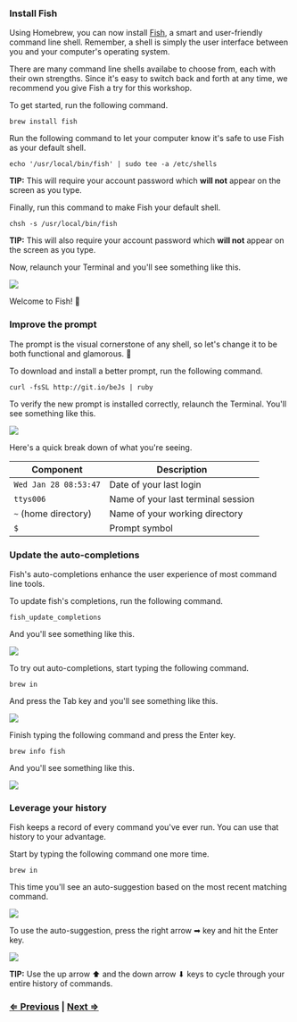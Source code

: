### Install Fish

Using Homebrew, you can now install [Fish](http://fishshell.com/), a smart and user-friendly command line shell. Remember, a shell is simply the user interface between you and your computer's operating system.

There are many command line shells availabe to choose from, each with their own strengths. Since it's easy to switch back and forth at any time, we recommend you give Fish a try for this workshop.

To get started, run the following command.

```
brew install fish
```

Run the following command to let your computer know it's safe to use Fish as your default shell.

```
echo '/usr/local/bin/fish' | sudo tee -a /etc/shells
```

**TIP:** This will require your account password which **will not** appear on the screen as you type.

Finally, run this command to make Fish your default shell.

```
chsh -s /usr/local/bin/fish
```

**TIP:** This will also require your account password which **will not** appear on the screen as you type.

Now, relaunch your Terminal and you'll see something like this.

![](https://i.imgur.com/h2qvEez.png)

Welcome to Fish! :tropical_fish:


### Improve the prompt

The prompt is the visual cornerstone of any shell, so let's change it to be both functional and glamorous. :nail_care:

To download and install a better prompt, run the following command.

```
curl -fsSL http://git.io/beJs | ruby
```

To verify the new prompt is installed correctly, relaunch the Terminal. You'll see something like this.

![](https://imgur.com/kBsLiZK.png)

Here's a quick break down of what you're seeing.

| Component             | Description                            |
| --------------------- | -------------------------------------- |
| `Wed Jan 28 08:53:47` | Date of your last login                |
| `ttys006`             | Name of your last terminal session     |
| `~` (home directory)  | Name of your working directory         |
| `$`                   | Prompt symbol                          |


### Update the auto-completions

Fish's auto-completions enhance the user experience of most command line tools.

To update fish's completions, run the following command.

```
fish_update_completions
```

And you'll see something like this.

![](https://i.imgur.com/NOS48CL.png)

To try out auto-completions, start typing the following command.

```
brew in
```

And press the Tab key and you'll see something like this.

![](https://i.imgur.com/NNP06MA.png)

Finish typing the following command and press the Enter key.

```
brew info fish
```

And you'll see something like this.

![](https://i.imgur.com/ShGjo1s.png)


### Leverage your history

Fish keeps a record of every command you've ever run. You can use that history to your advantage.

Start by typing the following command one more time.

```
brew in
```

This time you'll see an auto-suggestion based on the most recent matching command.

![](https://i.imgur.com/yrOuJX9.png)

To use the auto-suggestion, press the right arrow ➡ key and hit the Enter key.

![](https://i.imgur.com/DbaBTi7.png)

**TIP:** Use the up arrow ⬆ and the down arrow ⬇ keys to cycle through your entire history of commands.


### [⇐ Previous](2_homebrew.md) | [Next ⇒](4_sublime_text.md)
